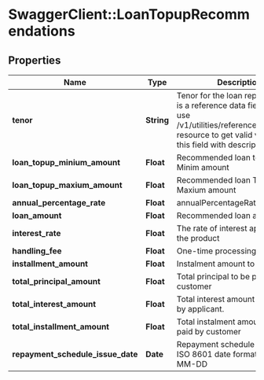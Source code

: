 # SwaggerClient::LoanTopupRecommendations

## Properties
Name | Type | Description | Notes
------------ | ------------- | ------------- | -------------
**tenor** | **String** | Tenor for the loan repayment.This is a reference data field. Please use /v1/utilities/referenceData/{tenor} resource to get valid values of this field with descriptions. | [optional] 
**loan_topup_minium_amount** | **Float** | Recommended loan top-up Minim amount | [optional] 
**loan_topup_maxium_amount** | **Float** | Recommended loan Topup Maxium amount | [optional] 
**annual_percentage_rate** | **Float** | annualPercentageRate -APR | [optional] 
**loan_amount** | **Float** | Recommended loan amount. | [optional] 
**interest_rate** | **Float** | The rate of interest applicable for the product | [optional] 
**handling_fee** | **Float** | One-time processing fee. | [optional] 
**installment_amount** | **Float** | Instalment amount to be paid. | [optional] 
**total_principal_amount** | **Float** | Total principal to be paid by customer | [optional] 
**total_interest_amount** | **Float** | Total interest amount to be paid by applicant. | [optional] 
**total_installment_amount** | **Float** | Total instalment amount to be paid by customer | [optional] 
**repayment_schedule_issue_date** | **Date** | Repayment schedule start date in ISO 8601 date format YYYY-MM-DD | [optional] 

